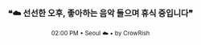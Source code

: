 <div align="center">

<br>

<h3>❝☁️ 선선한 오후, 좋아하는 음악 들으며 휴식 중입니다❞</h3>

<sub>02:00 PM • Seoul ☁️ • by CrowRish</sub>

<br>

</div>